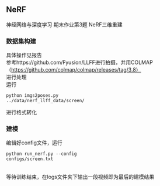 ## NeRF
神经网络与深度学习 期末作业第3题 NeRF三维重建 <br>
### 数据集构建
具体操作见报告<br>
参考https://github.com/Fyusion/LLFF进行拍摄，并用COLMAP（https://github.com/colmap/colmap/releases/tag/3.8）<br>
进行处理<br>
运行<pre><code>python imgs2poses.py ../data/nerf_llff_data/screen/</code></pre>进行格式转化<br>
### 建模
编辑好config文件，运行<pre><code>python run_nerf.py --config configs/screen.txt</code></pre><br>等待训练结束，在logs文件夹下输出一段视频即为最后的建模结果
